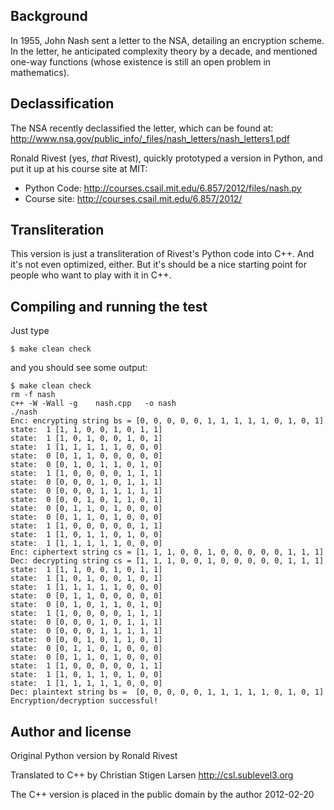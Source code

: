 Background
----------

In 1955, John Nash sent a letter to the NSA, detailing an encryption scheme.
In the letter, he anticipated complexity theory by a decade, and mentioned
one-way functions (whose existence is still an open problem in mathematics).

Declassification
----------------

The NSA recently declassified the letter, which can be found at:
http://www.nsa.gov/public_info/_files/nash_letters/nash_letters1.pdf

Ronald Rivest (yes, _that_ Rivest), quickly prototyped a version in Python,
and put it up at his course site at MIT:

* Python Code: http://courses.csail.mit.edu/6.857/2012/files/nash.py
* Course site: http://courses.csail.mit.edu/6.857/2012/

Transliteration
---------------

This version is just a transliteration of Rivest's Python code into C++.
And it's not even optimized, either.  But it's should be a nice starting
point for people who want to play with it in C++.

Compiling and running the test
------------------------------

Just type

    $ make clean check

and you should see some output:

    $ make clean check
    rm -f nash
    c++ -W -Wall -g    nash.cpp   -o nash
    ./nash
    Enc: encrypting string bs = [0, 0, 0, 0, 0, 1, 1, 1, 1, 1, 0, 1, 0, 1]
    state:  1 [1, 1, 0, 0, 1, 0, 1, 1]
    state:  1 [1, 0, 1, 0, 0, 1, 0, 1]
    state:  1 [1, 1, 1, 1, 1, 0, 0, 0]
    state:  0 [0, 1, 1, 0, 0, 0, 0, 0]
    state:  0 [0, 1, 0, 1, 1, 0, 1, 0]
    state:  1 [1, 0, 0, 0, 0, 1, 1, 1]
    state:  0 [0, 0, 0, 1, 0, 1, 1, 1]
    state:  0 [0, 0, 0, 1, 1, 1, 1, 1]
    state:  0 [0, 0, 1, 0, 1, 1, 0, 1]
    state:  0 [0, 1, 1, 0, 1, 0, 0, 0]
    state:  0 [0, 1, 1, 0, 1, 0, 0, 0]
    state:  1 [1, 0, 0, 0, 0, 0, 1, 1]
    state:  1 [1, 0, 1, 1, 0, 1, 0, 0]
    state:  1 [1, 1, 1, 1, 1, 0, 0, 0]
    Enc: ciphertext string cs = [1, 1, 1, 0, 0, 1, 0, 0, 0, 0, 0, 1, 1, 1]
    Dec: decrypting string cs = [1, 1, 1, 0, 0, 1, 0, 0, 0, 0, 0, 1, 1, 1]
    state:  1 [1, 1, 0, 0, 1, 0, 1, 1]
    state:  1 [1, 0, 1, 0, 0, 1, 0, 1]
    state:  1 [1, 1, 1, 1, 1, 0, 0, 0]
    state:  0 [0, 1, 1, 0, 0, 0, 0, 0]
    state:  0 [0, 1, 0, 1, 1, 0, 1, 0]
    state:  1 [1, 0, 0, 0, 0, 1, 1, 1]
    state:  0 [0, 0, 0, 1, 0, 1, 1, 1]
    state:  0 [0, 0, 0, 1, 1, 1, 1, 1]
    state:  0 [0, 0, 1, 0, 1, 1, 0, 1]
    state:  0 [0, 1, 1, 0, 1, 0, 0, 0]
    state:  0 [0, 1, 1, 0, 1, 0, 0, 0]
    state:  1 [1, 0, 0, 0, 0, 0, 1, 1]
    state:  1 [1, 0, 1, 1, 0, 1, 0, 0]
    state:  1 [1, 1, 1, 1, 1, 0, 0, 0]
    Dec: plaintext string bs =  [0, 0, 0, 0, 0, 1, 1, 1, 1, 1, 0, 1, 0, 1]
    Encryption/decryption successful!

Author and license
------------------

Original Python version by Ronald Rivest

Translated to C++ by Christian Stigen Larsen
http://csl.sublevel3.org

The C++ version is placed in the public domain by the author
2012-02-20
